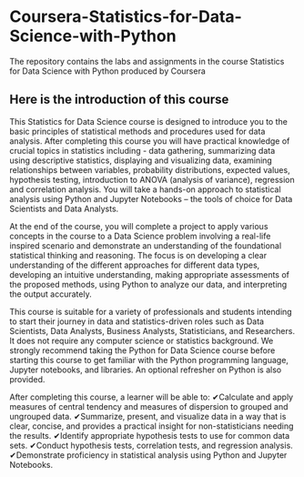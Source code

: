 # Coursera-Statistics-for-Data-Science-with-Python
The repository contains the labs and assignments in the course Statistics for Data Science with Python produced by Coursera



## Here is the introduction of this course

This Statistics for Data Science course is designed to introduce you to the basic principles of statistical methods and procedures used for data analysis. After completing this course you will have practical knowledge of crucial topics in statistics including  - data gathering, summarizing data using descriptive statistics, displaying and visualizing data, examining relationships between variables, probability distributions, expected values, hypothesis testing, introduction to ANOVA (analysis of variance), regression and correlation analysis. You will take a hands-on approach to statistical analysis using Python and Jupyter Notebooks – the tools of choice for Data Scientists and Data Analysts. 

At the end of the course, you will complete a project to apply various concepts in the course to a Data Science problem involving a real-life inspired scenario and demonstrate an understanding of the foundational statistical thinking and reasoning. The focus is on developing a clear understanding of the different 
approaches for different data types, developing an intuitive understanding, making appropriate assessments of the proposed methods, using Python to analyze our data, and interpreting the output accurately. 

This course is suitable for a variety of professionals and students intending to start their journey in data and statistics-driven roles such as Data Scientists, Data Analysts, Business Analysts, Statisticians, and Researchers. It does not require any computer science or statistics background.  We strongly recommend taking the Python for Data Science course before starting this course to get familiar with the Python programming language,  Jupyter notebooks, and libraries. An optional refresher on Python is also provided.

After completing this course, a learner will be able to:
✔Calculate and apply measures of central tendency and measures of dispersion to grouped and ungrouped data.
✔Summarize, present, and visualize data in a way that is clear, concise, and provides a practical insight for non-statisticians needing the results.
✔Identify appropriate hypothesis tests to use for common data sets.
✔Conduct hypothesis tests, correlation tests, and regression analysis.
✔Demonstrate proficiency in statistical analysis using Python and Jupyter Notebooks.
